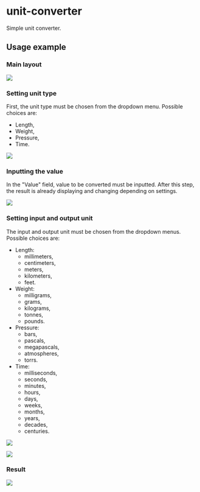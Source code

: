 # unit-converter
Simple unit converter.

## Usage example

### Main layout

![](app/src/test/resources/main_layout.png)

### Setting unit type

First, the unit type must be chosen from the dropdown menu.
Possible choices are:
* Length,
* Weight,
* Pressure,
* Time.

![](app/src/test/resources/unit_type_choice.png)

### Inputting the value

In the "Value" field, value to be converted must be inputted.
After this step, the result is already displaying and changing depending on settings.

![](app/src/test/resources/value_input.png)

### Setting input and output unit

The input and output unit must be chosen from the dropdown menus.
Possible choices are:
* Length:
  * millimeters,
  * centimeters,
  * meters,
  * kilometers,
  * feet.
* Weight:
  * milligrams,
  * grams,
  * kilograms,
  * tonnes,
  * pounds.  
* Pressure:
  * bars,
  * pascals,
  * megapascals,
  * atmospheres,
  * torrs.
* Time:
  * milliseconds,
  * seconds,
  * minutes,
  * hours,
  * days,
  * weeks,
  * months,
  * years,
  * decades,
  * centuries.
  
![](app/src/test/resources/input_unit_choice.png)
  
![](app/src/test/resources/output_unit_choice.png)

### Result

![](app/src/test/resources/result_display.png)
